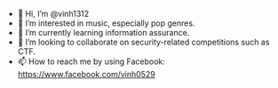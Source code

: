 - 👋 Hi, I’m @vinh1312
- 👀 I’m interested in music, especially pop genres.
- 🌱 I’m currently learning information assurance.
- 💞️ I’m looking to collaborate on security-related competitions such as CTF.
- 📫 How to reach me by using Facebook: https://www.facebook.com/vinh0529

<!---
vinh1312/vinh1312 is a ✨ special ✨ repository because its `README.md` (this file) appears on your GitHub profile.
You can click the Preview link to take a look at your changes.
--->
